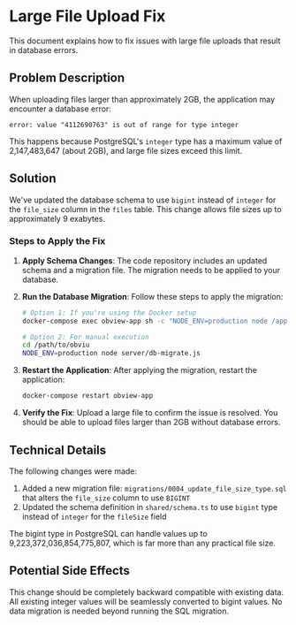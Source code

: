 # Large File Upload Fix

This document explains how to fix issues with large file uploads that result in database errors.

## Problem Description

When uploading files larger than approximately 2GB, the application may encounter a database error:

```
error: value "4112690763" is out of range for type integer
```

This happens because PostgreSQL's `integer` type has a maximum value of 2,147,483,647 (about 2GB), and large file sizes exceed this limit.

## Solution

We've updated the database schema to use `bigint` instead of `integer` for the `file_size` column in the `files` table. This change allows file sizes up to approximately 9 exabytes.

### Steps to Apply the Fix

1. **Apply Schema Changes**: The code repository includes an updated schema and a migration file. The migration needs to be applied to your database.

2. **Run the Database Migration**: Follow these steps to apply the migration:

   ```bash
   # Option 1: If you're using the Docker setup
   docker-compose exec obview-app sh -c "NODE_ENV=production node /app/dist/server/db-migrate.js"

   # Option 2: For manual execution
   cd /path/to/obviu
   NODE_ENV=production node server/db-migrate.js
   ```

3. **Restart the Application**: After applying the migration, restart the application:

   ```bash
   docker-compose restart obview-app
   ```

4. **Verify the Fix**: Upload a large file to confirm the issue is resolved. You should be able to upload files larger than 2GB without database errors.

## Technical Details

The following changes were made:

1. Added a new migration file: `migrations/0004_update_file_size_type.sql` that alters the `file_size` column to use `BIGINT`
2. Updated the schema definition in `shared/schema.ts` to use `bigint` type instead of `integer` for the `fileSize` field

The bigint type in PostgreSQL can handle values up to 9,223,372,036,854,775,807, which is far more than any practical file size.

## Potential Side Effects

This change should be completely backward compatible with existing data. All existing integer values will be seamlessly converted to bigint values. No data migration is needed beyond running the SQL migration.